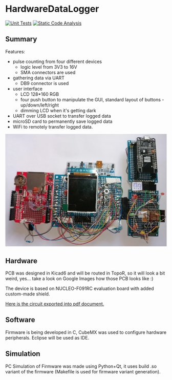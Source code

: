 # HardwareDataLogger

[![Unit Tests](https://github.com/RobertGawron/HardwareDataLogger/workflows/Unit%20Tests/badge.svg)](https://github.com/RobertGawron/HardwareDataLogger/actions?query=workflow%3A%22Unit+Tests%22) [![Static Code Analysis](https://github.com/RobertGawron/HardwareDataLogger/workflows/Static%20Code%20Analysis/badge.svg)](https://github.com/RobertGawron/HardwareDataLogger/actions?query=workflow%3A%22Static+Code+Analysis%22)

## Summary

Features:
- pulse counting from four different devices
    - logic level from 3V3 to 16V
    - SMA connectors are used
- gathering data via UART
    - DB9 connector is used
- user interface
    - LCD 128*160 RGB
    - four push button to manipulate the GUI, standard layout of buttons - up/down/left/right
    - dimming LCD when it's getting dark
- UART over USB socket to transfer logged data
- microSD card to permanently save logged data
- WiFi to remotely transfer logged data.

![Device Picture](./Documentation/Pictures/Device_03_09_2021.jpg)

## Hardware

PCB was designed in Kicad6 and will be routed in TopoR, so it will look a bit weird, yes... take a look on Google Images how those PCB looks like :)

The device is based on NUCLEO-F091RC evaluation board with added custom-made shield.

[Here is the circuit exported into pdf document.](./Hardware/Logger/Logger.pdf)

## Software

Firmware is being developed in C, CubeMX was used to configure hardware peripherals. Eclipse will be used as IDE.

## Simulation

PC Simulation of Firmware was made using Python+Qt, it uses build .so variant of the firmware (Makefile is used for firmware variant generation).